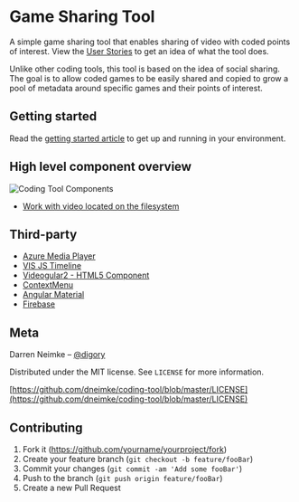 # Game Sharing Tool

A simple game sharing tool that enables sharing of video with coded points of interest.  View the [User Stories](https://github.com/dneimke/coding-tool/wiki) to get an idea of what the tool does.

Unlike other coding tools, this tool is based on the idea of social sharing.  The goal is to allow coded games to be easily shared and copied to grow a pool of metadata around specific games and their points of interest. 

## Getting started

Read the [getting started article](https://github.com/dneimke/coding-tool/wiki/Getting-Started) to get up and running in your environment.

## High level component overview

![Coding Tool Components](https://github.com/dneimke/coding-tool/blob/master/images/coding-tool-components.png?raw=true)

* [Work with video located on the filesystem](https://stackoverflow.com/questions/8885701/play-local-hard-drive-video-file-with-html5-video-tag)

## Third-party

* [Azure Media Player](http://amp.azure.net/libs/amp/latest/docs/index.html)
* [VIS JS Timeline](http://visjs.org/timeline_examples.html)
* [Videogular2 - HTML5 Component](https://github.com/videogular/videogular2)
* [ContextMenu](https://github.com/isaacplmann/ngx-contextmenu)
* [Angular Material](https://material.angular.io)
* [Firebase](https://firebase.google.com/)

## Meta

Darren Neimke – [@digory](https://twitter.com/digory)

Distributed under the MIT license. See ``LICENSE`` for more information.

[https://github.com/dneimke/coding-tool/blob/master/LICENSE](https://github.com/dneimke/coding-tool/blob/master/LICENSE)

## Contributing

1. Fork it (<https://github.com/yourname/yourproject/fork>)
2. Create your feature branch (`git checkout -b feature/fooBar`)
3. Commit your changes (`git commit -am 'Add some fooBar'`)
4. Push to the branch (`git push origin feature/fooBar`)
5. Create a new Pull Request
